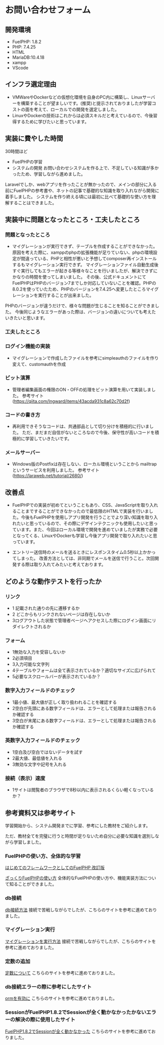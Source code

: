 # お問い合わせフォーム

## 開発環境

* FuelPHP: 1.8.2
* PHP: 7.4.25
* HTML
* MariaDB:10.4.18
* xampp
* VScode

## インフラ選定理由
* VMWareやDockerなどの仮想化環境を自身のPC内に構築し、Linuxサーバーを構築することが望ましいです。(推奨)と提示されておりましたが学習コストの面を考えて、ローカルでの開発を選定しました。
* LinuxやDockerの技術はこれからは必須スキルだと考えているので、今後習得するために学びたいと思っています。

## 実装に費やした時間

30時間ほど
* FuelPHPの学習
* システムの開発
お問い合わせシステムを作る上で、不足している知識が多かったため、学習しながら進めました。

Laravelでしか、webアプリを作ったことが無かったので、メインの部分に入る前にFuelPHPの参考書や、ネットの記事で基礎的な知識を取り入れながら開発に着手しました。
システムを作り終える頃には最初に比べて基礎的な使い方を理解することはできました。

## 実装中に問題となったところ・工夫したところ

### 問題となったところ
* マイグレーションが実行できず、テーブルを作成することができなかった。
原因を考えた際に、xamppのphpの拡張機能が足りていない、phpの環境設定が間違っている、PHPと相性が悪いと予想してcomposer再インストールするもマイグレーション実行できず。
マイグレーションファイル自動生成後すぐ実行してもエラーが起きる等様々なことを行いましたが、解決できずにかなりの時間を使ってしまいました。
その後、公式ドキュメントにてFuelPHPはPHPのバージョン7までしか対応していないことを確認。PHPの8.0.2を使っていたため、PHPのバージョンを7.4.25へ変更したところマイグレーションを実行することが出来ました。

PHPのバージョンが違うだけで、様々な問題が生じることを知ることができました。
今後同じようなエラーがあった際は、バージョンの違いについても考えたいきたいと思います。


### 工夫したところ
### ログイン機能の実装
* マイグレーションで作成したファイルを参考にsimpleauthのファイルを作り変えて、customauthを作成

### ビット演算
* 管理者編集画面の権限のON・OFFの処理をビット演算を用いて実装しました。
参考サイト(https://qiita.com/Ingward/items/43acda931c8a62c70d2f)
 
### コードの書き方
* 再利用できそうなコードは、共通部品として切り分けを積極的に行いました。
ただ、まだまだ自信がないところなので今後、保守性が高いコードを積極的に学習していきたいです。

### メールサーバー
* Windows版のPostfixは存在しない、ローカル環境ということから mailtrap というサービスを利用しました。
参考サイト
(https://laraweb.net/tutorial/2680/)

## 改善点

* FuelPHPでの実装が初めてということもあり、CSS、JavaScriptを取り入れることまですることができなかったので最低限のHTMLで実装を行いました。今後もFuelPHPを使用しアプリ開発を行うことでより深い知識を取り入れたいと思っているので、その際にデザインテクニックも使用したいと思っています。また、今回はローカル環境で開発を進めていましたが実務で必要となってくる、LinuxやDockerも学習し今後アプリ開発で取り入れたいと思っています。

* エントリー送信時のメールを送るときにレスポンスタイム0.5秒以上かかってしまった。
改善方法としては、非同期でメールを送信で行うこと。次回開発する際は取り入れてみたいと考えております。
## どのような動作テストを行ったか

### リンク
* 1 記載された通りの先に遷移するか
* 2 どこからもリンクされないページは存在しないか
* 3ログアウトした状態で管理者ページへアクセスした際にログイン画面にリダイレクトされるか

### フォーム
* 1無効な入力を受容しないか
* 2必須項目
* 3入力可能な文字列
* 4テーブルやフォームは全て表示されているか？適切なサイズに広げられて
* 5必要なスクロールバーが表示されているか？

### 数字入力フィールドのチェック
* 1最小値、最大値が正しく取り扱われることを確認する
* 2空白が先頭にある数字フィールドは、エラーとして処理または報告されるか確認する
* 3空白が末尾にある数字フィールドは、エラーとして処理または報告されるか確認する

### 英数字入力フィールドのチェック
* 1空白及び空白ではないデータを試す
* 2最大値、最低値を入れる
* 3無効な文字や記号を入れる

### 接続（表示）速度
* 1サイトは閲覧者のブラウザで8秒以内に表示されるくらい軽くなっているか？

## 参考資料又は参考サイト
学習開始から、システム開発までに学習、参考にした教材をご紹介します。

ただ、教材全てを完璧に行うと時間が足りないため自分に必要な知識を選別しながら学習しました。


### FuelPHPの使い方、全体的な学習
[はじめてのフレームワークとしてのFuelPHP 改訂版](https://www.amazon.co.jp/%E3%81%AF%E3%81%98%E3%82%81%E3%81%A6%E3%81%AE%E3%83%95%E3%83%AC%E3%83%BC%E3%83%A0%E3%83%AF%E3%83%BC%E3%82%AF%E3%81%A8%E3%81%97%E3%81%A6%E3%81%AEFuelPHP-%E6%94%B9%E8%A8%82%E7%89%88-%E9%88%B4%E6%9C%A8-%E6%86%B2%E6%B2%BB/dp/4899774222)

[ざっくりFuelPHPの使い方](https://qiita.com/kazukichi/items/2a6e242091c5f485b976)
全体的なFuelPHPの使い方や、機能実装方法について知ることができました。

### db接続
[db接続方法](https://mkimakima.hatenablog.com/entry/20141106/1415271200)
接続で苦戦しながらでしたが、こちらのサイトを参考に進めておりました。

### マイグレーション実行
[マイグレーションを実行方法](https://mintaku-blog.net/fuelphp-migration/)
接続で苦戦しながらでしたが、こちらのサイトを参考に進めておりました。

### 定数の追加
[定数について](https://qiita.com/kotarella1110/items/ba044a412d652d4f384c)
こちらのサイトを参考に進めておりました。

### db接続エラーの際に参考にしたサイト
[ormを有効に](https://nob-log.info/2012/02/05/fuelphp/)
こちらのサイトを参考に進めておりました。

### SessionがFuelPHP1.8.2でSessionが全く動かなかったかないエラーの解決の際に使用したサイト
[FuelPHP1.8.2でSessionが全く動かなかった](https://qiita.com/ookishin2018/items/5d17f75f8fdad4d8fa04)
こちらのサイトを参考に進めておりました。
